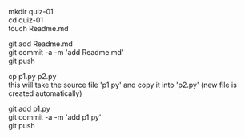 mkdir quiz-01  
cd quiz-01  
touch Readme.md  

git add Readme.md  
git commit -a -m 'add Readme.md'  
git push  

cp p1.py p2.py  
this will take the source file 'p1.py' and copy it into 'p2.py' (new file is created automatically)  

git add p1.py  
git commit -a -m 'add p1.py'  
git push  


